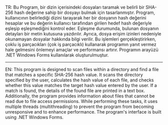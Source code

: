 TR: Bu Program, bir dizin içerisindeki dosyaları taramak ve belirli bir SHA-256 hash değerine sahip bir dosyayı bulmak için tasarlanmıştır. Program, kullanıcının belirlediği dizini tarayarak her bir dosyanın hash değerini hesaplar ve bu değerin kullanıcı tarafından girilen hedef hash değeriyle eşleşip eşleşmediğini kontrol eder. Eşleşme durumunda, bulunan dosyanın detayları bir metin kutusuna yazdırılır. Ayrıca, dosya erişim izinleri nedeniyle okunamayan dosyalar hakkında bilgi verilir. Bu işlemleri gerçekleştirirken, çoklu iş parçacıkları (çok iş parçacıklı) kullanarak programın yanıt vermez hale gelmesini önlemeyi amaçlar ve performansı artırır. Programın arayüzü .NET Windows Forms kullanılarak oluşturulmuştur. 

---

EN: This program is designed to scan files within a directory and find a file that matches a specific SHA-256 hash value. It scans the directory specified by the user, calculates the hash value of each file, and checks whether this value matches the target hash value entered by the user. If a match is found, the details of the found file are printed in a text box. Additionally, the program provides information about files that cannot be read due to file access permissions. While performing these tasks, it uses multiple threads (multithreading) to prevent the program from becoming unresponsive and to enhance performance. The program's interface is built using .NET Windows Forms.
